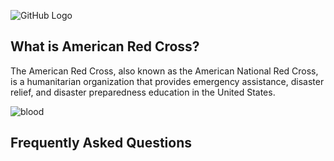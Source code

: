 <!--
## Welcome to GitHub Pages
You can use the [editor on GitHub](https://github.com/odessathompson/sample/edit/master/index.md) to maintain and preview the content for your website in Markdown files.
Whenever you commit to this repository, GitHub Pages will run [Jekyll](https://jekyllrb.com/) to rebuild the pages in your site, from the content in your Markdown files.
### Markdown
Markdown is a lightweight and easy-to-use syntax for styling your writing. It includes conventions for
```markdown
Syntax highlighted code block
# Header 1
## Header 2
### Header 3
- Bulleted
- List
1. Numbered
2. List
**Bold** and _Italic_ and `Code` text
[Link](url) and ![Image](src)
For more details see [GitHub Flavored Markdown](https://guides.github.com/features/mastering-markdown/).
### Jekyll Themes
Your Pages site will use the layout and styles from the Jekyll theme you have selected in your [repository settings](https://github.com/odessathompson/sample/settings). The name of this theme is saved in the Jekyll `_config.yml` configuration file.
### Support or Contact
Having trouble with Pages? Check out our [documentation](https://help.github.com/categories/github-pages-basics/) or [contact support](https://github.com/contact) and we’ll help you sort it out.
-->
 <head>
    <link rel="stylesheet" type="text/css" media="screen" href="{{ '/assets/css/main.css?v=' | append: site.github.build_revision | relative_url }}">
  </head>

![GitHub Logo](https://upload.wikimedia.org/wikipedia/en/thumb/7/7f/American_Red_Cross_logo.svg/1200px-American_Red_Cross_logo.svg.png)

<head>
</head>

<h2> What is American Red Cross? </h2>
<p> The American Red Cross, also known as the American National Red Cross, is a humanitarian organization that provides emergency assistance, disaster relief, and disaster preparedness education in the United States. <p>

<img src="https://www.asburylive.org/wp-content/uploads/2013/05/Red-Cross-Blood-Donor-1024x682.jpg" alt="blood" style="margin-left: auto; margin-right: auto">

<h2> Frequently Asked Questions </h2>



